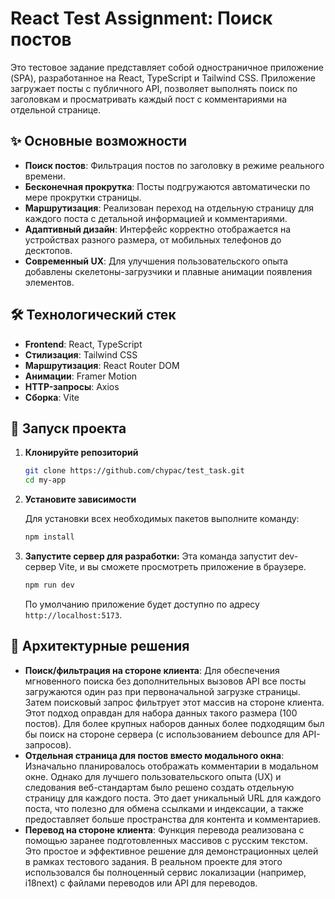 # React Test Assignment: Поиск постов

Это тестовое задание представляет собой одностраничное приложение (SPA), разработанное на React, TypeScript и Tailwind CSS. Приложение загружает посты с публичного API, позволяет выполнять поиск по заголовкам и просматривать каждый пост с комментариями на отдельной странице.

## ✨ Основные возможности

- **Поиск постов**: Фильтрация постов по заголовку в режиме реального времени.
- **Бесконечная прокрутка**: Посты подгружаются автоматически по мере прокрутки страницы.
- **Маршрутизация**: Реализован переход на отдельную страницу для каждого поста с детальной информацией и комментариями.
- **Адаптивный дизайн**: Интерфейс корректно отображается на устройствах разного размера, от мобильных телефонов до десктопов.
- **Современный UX**: Для улучшения пользовательского опыта добавлены скелетоны-загрузчики и плавные анимации появления элементов.

## 🛠️ Технологический стек

- **Frontend**: React, TypeScript
- **Стилизация**: Tailwind CSS
- **Маршрутизация**: React Router DOM
- **Анимации**: Framer Motion
- **HTTP-запросы**: Axios
- **Сборка**: Vite

## 🚀 Запуск проекта

1.  **Клонируйте репозиторий**

    ```bash
    git clone https://github.com/chypac/test_task.git
    cd my-app
    ```

2.  **Установите зависимости**

    Для установки всех необходимых пакетов выполните команду:
    ```bash
    npm install
    ```

3.  **Запустите сервер для разработки:**
    Эта команда запустит dev-сервер Vite, и вы сможете просмотреть приложение в браузере.
    ```bash
    npm run dev
    ```
    По умолчанию приложение будет доступно по адресу `http://localhost:5173`.

## 📝 Архитектурные решения

-   **Поиск/фильтрация на стороне клиента**: Для обеспечения мгновенного поиска без дополнительных вызовов API все посты загружаются один раз при первоначальной загрузке страницы. Затем поисковый запрос фильтрует этот массив на стороне клиента. Этот подход оправдан для набора данных такого размера (100 постов). Для более крупных наборов данных более подходящим был бы поиск на стороне сервера (с использованием debounce для API-запросов).
-   **Отдельная страница для постов вместо модального окна**: Изначально планировалось отображать комментарии в модальном окне. Однако для лучшего пользовательского опыта (UX) и следования веб-стандартам было решено создать отдельную страницу для каждого поста. Это дает уникальный URL для каждого поста, что полезно для обмена ссылками и индексации, а также предоставляет больше пространства для контента и комментариев.
-   **Перевод на стороне клиента**: Функция перевода реализована с помощью заранее подготовленных массивов с русским текстом. Это простое и эффективное решение для демонстрационных целей в рамках тестового задания. В реальном проекте для этого использовался бы полноценный сервис локализации (например, i18next) с файлами переводов или API для переводов.
